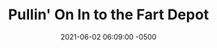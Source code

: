 ---
published: true
layout: post
title:  "Pullin' On In to the Fart Depot"
excerpt: "dot biz"
date:   2021-06-02 06:09:00 -0500
categories: drew
tags: [train, doodle, butt, fart, scenic, happy]
image:
  feature: butttrain.jpg
---
